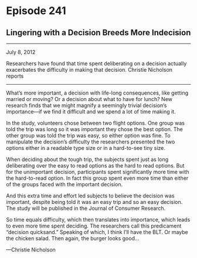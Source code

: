 # Episode 241

## Lingering with a Decision Breeds More Indecision

---

July 8, 2012

Researchers have found that time spent deliberating on a decision actually exacerbates the difficulty in making that decision. Christie Nicholson reports

---

What’s more important, a decision with life-long consequences, like getting married or moving? Or a decision about what to have for lunch? New research finds that we might magnify a seemingly trivial decision’s importance—if we find it difficult and we spend a lot of time making it.

In the study, volunteers chose between two flight options. One group was told the trip was long so it was important they chose the best option. The other group was told the trip was easy, so either option was fine. To manipulate the decision’s difficulty the researchers presented the two options either in a readable type size or in a hard-to-see tiny size.

When deciding about the tough trip, the subjects spent just as long deliberating over the easy to read options as the hard to read options. But for the unimportant decision, participants spent significantly more time with the hard-to-read option. In fact this group spent even more time than either of the groups faced with the important decision.

And this extra time and effort led subjects to believe the decision was important, despite being told it was an easy trip and so an easy decision. The study will be published in the Journal of Consumer Research.

So time equals difficulty, which then translates into importance, which leads to even more time spent deciding. The researchers call this predicament “decision quicksand.” Speaking of which, I think I’ll have the BLT. Or maybe the chicken salad. Then again, the burger looks good…

—Christie Nicholson


